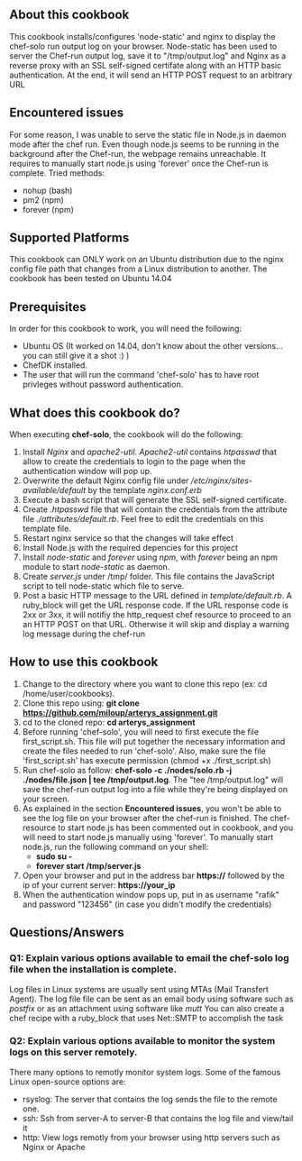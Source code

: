 ## About this cookbook

This cookbook installs/configures 'node-static' and nginx to display the chef-solo run output log on your browser. Node-static has been used to server the Chef-run output log, save it to "/tmp/output.log" and Nginx as a reverse proxy with an SSL self-signed certifate along with an HTTP basic authentication. At the end, it will send an HTTP POST request to an arbitrary URL

## Encountered issues

For some reason, I was unable to serve the static file in Node.js in daemon mode after the chef run. Even though node.js seems to be running in the background after the Chef-run, the webpage remains unreachable. It requires to manually start node.js using 'forever' once the Chef-run is complete.
Tried methods:
  - nohup (bash)
  - pm2 (npm)
  - forever (npm)

## Supported Platforms

This cookbook can ONLY work on an Ubuntu distribution due to the nginx config file path that changes from a Linux distribution to another. The cookbook has been tested on Ubuntu 14.04

## Prerequisites

In order for this cookbook to work, you will need the following:
  - Ubuntu OS (It worked on 14.04, don't know about the other versions... you can still give it a shot :) )
  - ChefDK installed.
  - The user that will run the command 'chef-solo' has to have root privleges without password authentication.

## What does this cookbook do?

When executing **chef-solo**, the cookbook will do the following:

1. Install _Nginx_ and _apache2-util_. _Apache2-util_ contains _htpasswd_ that allow to create the credentials to login to the page when the authentication window will pop up.
2. Overwrite the default Nginx config file under _/etc/nginx/sites-available/default_ by the template _nginx.conf.erb_
3. Execute a bash script that will generate the SSL self-signed certificate.
4. Create _.htpasswd_ file that will contain the credentials from the attribute file _./attributes/default.rb_. Feel free to edit the credentials on this template file.
5. Restart nginx service so that the changes will take effect
6. Install Node.js with the required depencies for this project
7. Install _node-static_ and _forever_ using _npm_, with _forever_ being an npm module to start _node-static_ as daemon.  
8. Create _server.js_ under /tmp/ folder. This file contains the JavaScript script to tell node-static which file to serve.
9. Post a basic HTTP message to the URL defined in _template/default.rb_. A ruby\_block will get the URL response code. If the URL response code is 2xx or 3xx, it will notifiy the http\_request chef resource to proceed to an an HTTP POST on that URL. Otherwise it will skip and display a warning log message during the chef-run
 
## How to use this cookbook

1. Change to the directory where you want to clone this repo (ex: cd /home/user/cookbooks).
2. Clone this repo using: **git clone https://github.com/miloup/arterys_assignment.git**
3. cd to the cloned repo: **cd arterys_assignment**
3. Before running 'chef-solo', you will need to first execute the file first\_script.sh. This file will put together the necessary information and create the files needed to run 'chef-solo'. Also, make sure the file 'first\_script.sh' has execute permission (chmod +x ./first\_script.sh)
4. Run chef-solo as follow: **chef-solo -c ./nodes/solo.rb -j ./nodes/file.json | tee /tmp/output.log**. The "tee /tmp/output.log" will save the chef-run output log into a file while they're being displayed on your screen.
5. As explained in the section **Encountered issues**, you won't be able to see the log file on your browser after the chef-run is finished. The chef-resource to start node.js has been commented out in cookbook, and you will need to start node.js manually using 'forever'. To manually start node.js, run the following command on your shell:
   * **sudo su -**
   * **forever start /tmp/server.js**
6. Open your browser and put in the address bar **https://** followed by the ip of your current server: **https://your_ip**
7. When the authentication window pops up, put in as username "rafik" and password "123456" (in case you didn't modify the credentials)

## Questions/Answers
### Q1: Explain various options available to email the chef-solo log file when the installation is complete.
Log files in Linux systems are usually sent using MTAs (Mail Transfert Agent). The log file file can be sent as an email body using software such as _postfix_ or as an attachment using software like _mutt_
You can also create a chef recipe with a ruby\_block that uses Net::SMTP to accomplish the task

### Q2: Explain various options available to monitor the system logs on this server remotely.
There many options to remotly monitor system logs. Some of the famous Linux open-source options are:
- rsyslog: The server that contains the log sends the file to the remote one.
- ssh: Ssh from server-A to server-B that contains the log file and view/tail it
- http: View logs remotly from your browser using http servers such as Nginx or Apache
